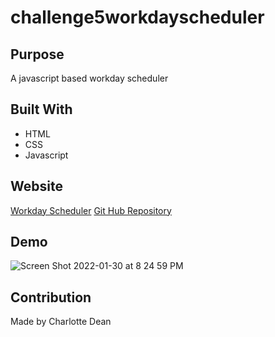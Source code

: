 # challenge5workdayscheduler

## Purpose
A javascript based workday scheduler

## Built With
* HTML
* CSS
* Javascript

## Website
<a href="https://cedean1029.github.io/challenge5workdayscheduler/" target="_blank">Workday Scheduler</a>
<a href="https://github.com/cedean1029/challenge5workdayscheduler" target="_blank">Git Hub Repository</a>

## Demo
![Screen Shot 2022-01-30 at 8 24 59 PM](https://user-images.githubusercontent.com/95880256/151727107-7b160129-ca25-475d-9635-bf3cc4ad7d67.png)


## Contribution
Made by Charlotte Dean
